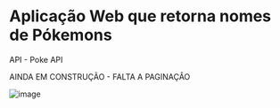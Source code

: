 <h1>Aplicação Web que retorna nomes de Pókemons </h1>

API - Poke API

AINDA EM CONSTRUÇÃO - FALTA A PAGINAÇÂO

![image](https://user-images.githubusercontent.com/48383295/159986536-c0c7c309-b1c5-4c6d-9f5f-75a12f178f3b.png)
